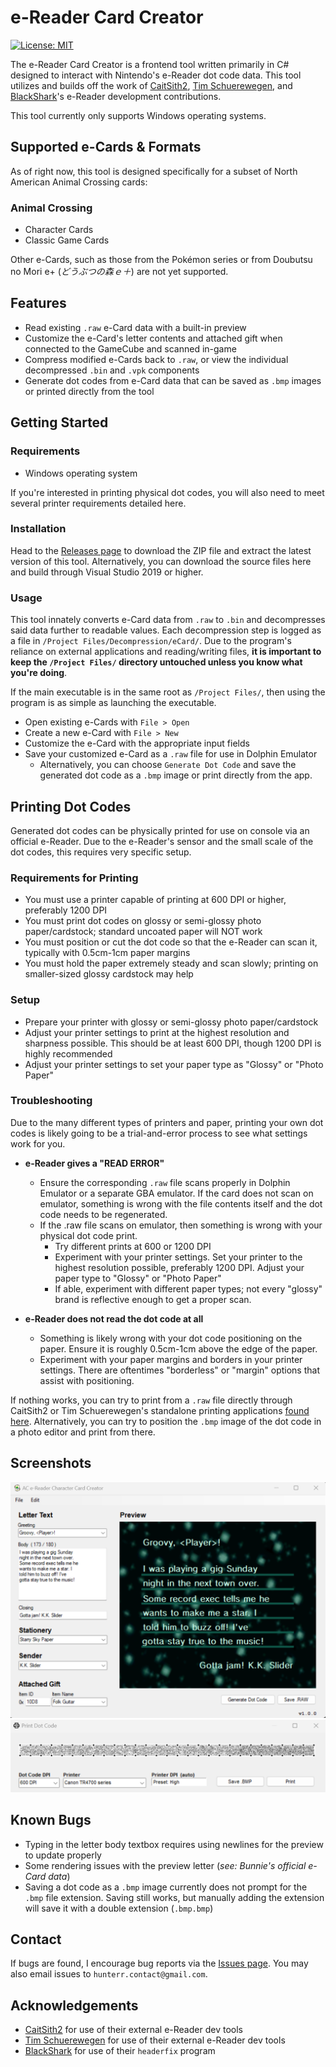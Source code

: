 # e-Reader Card Creator
[![License: MIT](https://img.shields.io/badge/license-MIT-green.svg)](https://opensource.org/licenses/MIT)

The e-Reader Card Creator is a frontend tool written primarily in C# designed to interact with Nintendo's e-Reader dot code data. This tool utilizes and builds off the work of [CaitSith2](https://caitsith2.com/), [Tim Schuerewegen](https://www.schuerewegen.tk/), and [BlackShark](https://github.com/Bl4ckSh4rk)'s e-Reader development contributions.

This tool currently only supports Windows operating systems.

## Supported e-Cards & Formats
As of right now, this tool is designed specifically for a subset of North American Animal Crossing cards:
### Animal Crossing
- Character Cards
- Classic Game Cards

Other e-Cards, such as those from the Pokémon series or from Doubutsu no Mori e+ (*どうぶつの森ｅ＋*) are not yet supported.

## Features
- Read existing `.raw` e-Card data with a built-in preview
- Customize the e-Card's letter contents and attached gift when connected to the GameCube and scanned in-game
- Compress modified e-Cards back to `.raw`, or view the individual decompressed `.bin` and `.vpk` components
- Generate dot codes from e-Card data that can be saved as `.bmp` images or printed directly from the tool

## Getting Started
### Requirements
- Windows operating system

If you're interested in printing physical dot codes, you will also need to meet several printer requirements detailed here.

### Installation
Head to the [Releases page](https://github.com/Hunter-Raff/e-ReaderCardCreator/releases) to download the ZIP file and extract the latest version of this tool. Alternatively, you can download the source files here and build through Visual Studio 2019 or higher.

### Usage

This tool innately converts e-Card data from `.raw` to `.bin` and decompresses said data further to readable values. Each decompression step is logged as a file in `/Project Files/Decompression/eCard/`. Due to the program's reliance on external applications and reading/writing files, **it is important to keep the `/Project Files/` directory untouched unless you know what you're doing**.

If the main executable is in the same root as `/Project Files/`, then using the program is as simple as launching the executable.
- Open existing e-Cards with `File > Open`
- Create a new e-Card with `File > New`
- Customize the e-Card with the appropriate input fields
- Save your customized e-Card as a `.raw` file for use in Dolphin Emulator
	- Alternatively, you can choose  `Generate Dot Code` and save the generated dot code as a `.bmp` image or print directly from the app.

## Printing Dot Codes
Generated dot codes can be physically printed for use on console via an official e-Reader. Due to the e-Reader's sensor and the small scale of the dot codes, this requires very specific setup.
### Requirements for Printing
- You must use a printer capable of printing at 600 DPI or higher, preferably 1200 DPI
- You must print dot codes on glossy or semi-glossy photo paper/cardstock; standard uncoated paper will NOT work
- You must position or cut the dot code so that the e-Reader can scan it, typically with 0.5cm-1cm paper margins
- You must hold the paper extremely steady and scan slowly; printing on smaller-sized glossy cardstock may help

### Setup
- Prepare your printer with glossy or semi-glossy photo paper/cardstock
- Adjust your printer settings to print at the highest resolution and sharpness possible. This should be at least 600 DPI, though 1200 DPI is highly recommended
- Adjust your printer settings to set your paper type as "Glossy" or "Photo Paper"

### Troubleshooting
Due to the many different types of printers and paper, printing your own dot codes is likely going to be a trial-and-error process to see what settings work for you.
- **e-Reader gives a "READ ERROR"**
	- Ensure the corresponding `.raw` file scans properly in Dolphin Emulator or a separate GBA emulator. If the card does not scan on emulator, something is wrong with the file contents itself and the dot code needs to be regenerated.
	- If the .raw file scans on emulator, then something is wrong with your physical dot code print.
		- Try different prints at 600 or 1200 DPI
		- Experiment with your printer settings. Set your printer to the highest resolution possible, preferably 1200 DPI. Adjust your paper type to "Glossy" or "Photo Paper"
		- If able, experiment with different paper types; not every "glossy" brand is reflective enough to get a proper scan.
		
- **e-Reader does not read the dot code at all**
	- Something is likely wrong with your dot code positioning on the paper. Ensure it is roughly 0.5cm-1cm above the edge of the paper.
	- Experiment with your paper margins and borders in your printer settings. There are oftentimes "borderless" or "margin" options that assist with positioning.

If nothing works, you can try to print from a `.raw` file directly through CaitSith2 or Tim Schuerewegen's standalone printing applications [found here](https://caitsith2.com/ereader/devtools.htm). Alternatively, you can try to position the `.bmp` image of the dot code in a photo editor and print from there.

## Screenshots
![frontend](AC_e-Reader_Card_Creator/Resources/readme-ss-frontend.png "Main UI")
![printing](AC_e-Reader_Card_Creator/Resources/readme-ss-print.png "Printing")

## Known Bugs
- Typing in the letter body textbox requires using newlines for the preview to update properly
- Some rendering issues with the preview letter (*see: Bunnie's official e-Card data*)
- Saving a dot code as a `.bmp` image currently does not prompt for the `.bmp` file extension. Saving still works, but manually adding the extension will save it with a double extension (`.bmp.bmp`)

## Contact
If bugs are found, I encourage bug reports via the [Issues page](https://github.com/Hunter-Raff/e-ReaderCardCreator/issues). You may also email issues to `hunterr.contact@gmail.com`.

## Acknowledgements
- [CaitSith2](https://caitsith2.com/) for use of their external e-Reader dev tools
- [Tim Schuerewegen](https://www.schuerewegen.tk/) for use of their external e-Reader dev tools
- [BlackShark](https://github.com/Bl4ckSh4rk) for use of their `headerfix` program
